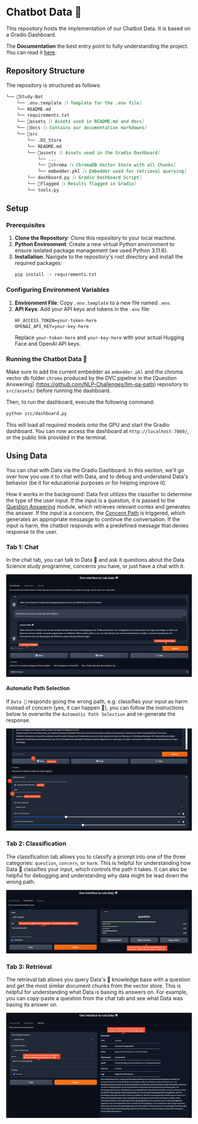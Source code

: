 # Chatbot Data 🤖

This repository hosts the implementation of our Chatbot Data. It is based on a Gradio Dashboard.

The **Documentation** the best entry point to fully understanding the project. You can read it [here](docs/DOCUMENTATION.md).

## Repository Structure

The repository is structured as follows:

```markdown
└── 📁Study-Bot
    └── .env.template [ℹ️ Template for the .env file]
    └── README.md
    └── requirements.txt
    └── 📁assets [ℹ️ Assets used in README.md and docs]
    └── 📁docs [ℹ️ Contains our documentation markdowns]
    └── 📁src
        └── .DS_Store
        └── README.md
        └── 📁assets [ℹ️ Assets used in the Gradio Dashboard]
            └── ...
            └── 📁chroma [ℹ️ ChromaDB Vector Store with all Chunks]
            └── embedder.pkl [ℹ️ Embedder used for retrieval querying]
        └── dashboard.py [ℹ️ Gradio Dashboard Script]
        └── 📁flagged [ℹ️ Results flagged in Gradio]
        └── tools.py
```

## Setup

### Prerequisites

1. **Clone the Repository**: Clone this repository to your local machine.
2. **Python Environment**: Create a new virtual Python environment to ensure isolated package management (we used Python 3.11.6).
3. **Installation**: Navigate to the repository's root directory and install the required packages:
   ```bash
   pip install -r requirements.txt
   ```

### Configuring Environment Variables

1. **Environment File**: Copy `.env.template` to a new file named `.env`.
2. **API Keys**: Add your API keys and tokens in the `.env` file:
   ```
   HF_ACCESS_TOKEN=your-token-here
   OPENAI_API_KEY=your-key-here
   ```
   Replace `your-token-here` and `your-key-here` with your actual Hugging Face and OpenAI API keys.

### Running the Chatbot Data 🤖

Make sure to add the current embedder as `embedder.pkl` and the chroma vector db folder `chroma` produced by the DVC pipeline in the [Question Answering] (https://github.com/NLP-Challenges/llm-qa-path) repository to `src/assets/` before running the dashboard. 

Then, to run the dashboard, execute the following command:

```bash
python src/dashboard.py
```

This will load all required models onto the GPU and start the Gradio dashboard. You can now access the dashboard at `http://localhost:7860/`, or the public link provided in the terminal.

## Using Data

You can chat with Data via the Gradio Dashboard. In this section, we'll go over how you use it to chat with Data, and to debug and understand Data's behavior (be it for educational purposes or for helping improve it).

How it works in the background: Data first utilizes the classifier to determine the type of the user input. If the input is a question, it is passed to the [Question Answering](https://github.com/NLP-Challenges/Study-Bot/blob/main/docs/DOCUMENTATION.md#step-2-question-answering) module, which retrieves relevant contex and generates the answer. If the input is a concern, the [Concern Path](https://github.com/NLP-Challenges/Study-Bot/blob/main/docs/DOCUMENTATION.md#step-3-concern-path) is triggered, which generates an appropriate messasge to continue the conversation. If the input is harm, the chatbot responds with a predefined message that denies response to the user.

### Tab 1: Chat

In the chat tab, you can talk to Data 🤖 and ask it questions about the Data Science study programme, concerns you have, or just have a chat with it.

![Dashboard](assets/howto_chat.png)

#### Automatic Path Selection

If `Data 🤖` responds going the wrong path, e.g. classifies your input as harm instead of concern (yes, it can happen 🦧), you can follow the instructions below to overwrite the `Automatic Path Selection` and re-generate the response.

![Dashboard](assets/howto_change_path.png)

### Tab 2: Classification

The classification tab allows you to classify a prompt into one of the three categories: `question`, `concern`, or `harm`. This is helpful for understanding how Data 🤖 classifies your input, which controls the path it takes. It can also be helpful for debugging and understanding why data might be lead down the wrong path.

![Dashboard](assets/howto_classify.png)

### Tab 3: Retrieval

The retrieval tab allows you query Data's 🤖 knowledge base with a question and get the most similar document chunks from the vector store. This is helpful for understanding what Data is basing its answers on. For example, you can copy-paste a question from the chat tab and see what Data was basing its answer on.

![Dashboard](assets/howto_retrieval.png)
